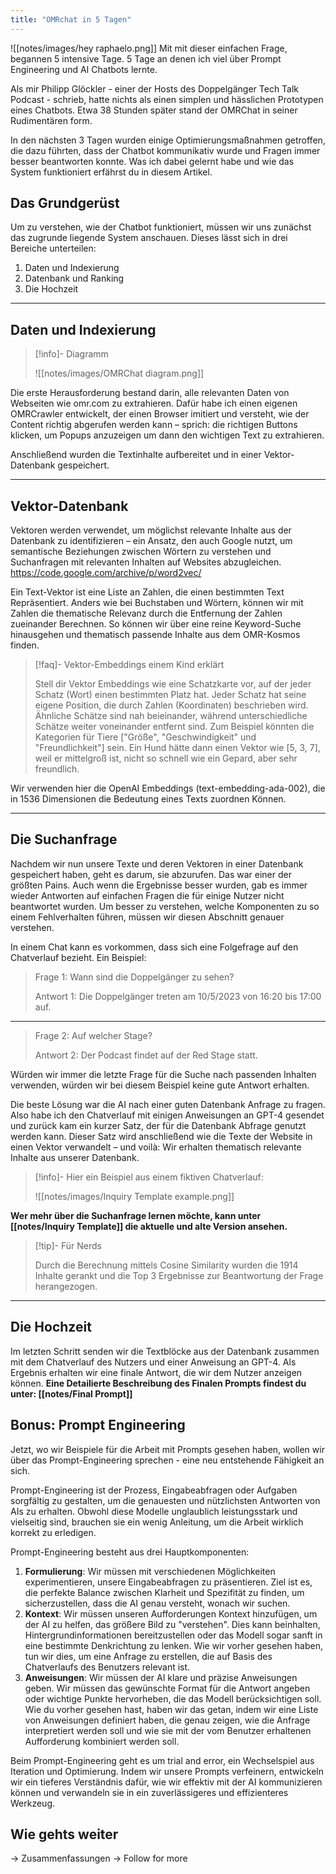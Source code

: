 ```yaml
---
title: "OMRchat in 5 Tagen"
---
```


![[notes/images/hey raphaelo.png]]
 Mit mit dieser einfachen Frage, begannen 5 intensive Tage. 5 Tage an denen ich viel über Prompt Engineering und AI Chatbots lernte.

Als mir Philipp Glöckler - einer der Hosts des Doppelgänger Tech Talk Podcast - schrieb, hatte nichts als einen simplen und hässlichen Prototypen eines Chatbots.
Etwa 38 Stunden später stand der OMRChat in seiner Rudimentären form. 

 In den nächsten 3 Tagen wurden einige Optimierungsmaßnahmen getroffen, die dazu führten, dass der Chatbot kommunikativ wurde und Fragen immer besser beantworten konnte. Was ich dabei gelernt habe und wie das System funktioniert erfährst du in diesem Artikel.


## Das Grundgerüst
Um zu verstehen, wie der Chatbot funktioniert, müssen wir uns zunächst das zugrunde liegende System anschauen. Dieses lässt sich in drei Bereiche unterteilen:
1. Daten und Indexierung
2. Datenbank und Ranking
3. Die Hochzeit

---

## Daten und Indexierung
   >[!info]-  Diagramm
   >
   > ![[notes/images/OMRChat diagram.png]]

Die erste Herausforderung bestand darin, alle relevanten Daten von Webseiten wie omr.com zu extrahieren.
Dafür habe ich einen eigenen OMRCrawler entwickelt, der einen Browser imitiert und versteht, wie der Content richtig abgerufen werden kann – sprich: die richtigen Buttons klicken, um Popups anzuzeigen um dann den wichtigen Text zu extrahieren.

Anschließend wurden die Textinhalte aufbereitet und in einer Vektor-Datenbank gespeichert.

---

## Vektor-Datenbank
Vektoren werden verwendet, um möglichst relevante Inhalte aus der Datenbank zu identifizieren – ein Ansatz, den auch Google nutzt, um semantische Beziehungen zwischen Wörtern zu verstehen und Suchanfragen mit relevanten Inhalten auf Websites abzugleichen.
https://code.google.com/archive/p/word2vec/

Ein Text-Vektor ist eine Liste an Zahlen, die einen bestimmten Text Repräsentiert. Anders wie bei Buchstaben und Wörtern, können wir mit Zahlen die thematische Relevanz durch die Entfernung der Zahlen zueinander Berechnen. So können wir über eine reine Keyword-Suche hinausgehen und thematisch passende Inhalte aus dem OMR-Kosmos finden.

>[!faq]- Vektor-Embeddings einem Kind erklärt
>
> Stell dir Vektor Embeddings wie eine Schatzkarte vor, auf der jeder Schatz (Wort) einen bestimmten Platz hat. Jeder Schatz hat seine eigene Position, die durch Zahlen (Koordinaten) beschrieben wird. Ähnliche Schätze sind nah beieinander, während unterschiedliche Schätze weiter voneinander entfernt sind. Zum Beispiel könnten die Kategorien für Tiere ["Größe", "Geschwindigkeit" und "Freundlichkeit"] sein. Ein Hund hätte dann einen Vektor wie [5, 3, 7], weil er mittelgroß ist, nicht so schnell wie ein Gepard, aber sehr freundlich.

Wir verwenden hier die OpenAI Embeddings (text-embedding-ada-002), die in 1536 Dimensionen die Bedeutung eines Texts zuordnen Können.

---

##  Die Suchanfrage
Nachdem wir nun unsere Texte und deren Vektoren in einer Datenbank gespeichert haben, geht es darum, sie abzurufen.
Das war einer der größten Pains. Auch wenn die Ergebnisse besser wurden, gab es immer wieder Antworten auf einfachen Fragen die für einige Nutzer nicht beantwortet wurden. 
Um besser zu verstehen, welche Komponenten zu so einem Fehlverhalten führen, müssen wir diesen Abschnitt genauer verstehen.

In einem Chat kann es vorkommen, dass sich eine Folgefrage auf den Chatverlauf bezieht. Ein Beispiel:

> Frage 1: Wann sind die Doppelgänger zu sehen?
> 
>Antwort 1: Die Doppelgänger treten am 10/5/2023 von 16:20 bis 17:00 auf.
---
>Frage 2: Auf welcher Stage?
>
> Antwort 2: Der Podcast findet auf der Red Stage statt.

Würden wir immer die letzte Frage für die Suche nach passenden Inhalten verwenden, würden wir bei diesem Beispiel keine gute Antwort erhalten.

Die beste Lösung war die AI nach einer guten Datenbank Anfrage zu fragen. Also habe ich den Chatverlauf mit einigen Anweisungen an GPT-4 gesendet und zurück kam ein kurzer Satz, der für die Datenbank Abfrage genutzt werden kann.
Dieser Satz wird anschließend wie die Texte der Website in einen Vektor verwandelt – und voilà: Wir erhalten thematisch relevante Inhalte aus unserer Datenbank.

>[!info]- Hier ein Beispiel aus einem fiktiven Chatverlauf:
>
> ![[notes/images/Inquiry Template example.png]]

**Wer mehr über die Suchanfrage lernen möchte, kann unter [[notes/Inquiry Template]] die aktuelle und alte Version ansehen.**

>[!tip]- Für Nerds
>
>Durch die Berechnung mittels Cosine Similarity wurden die 1914 Inhalte gerankt und die Top 3 Ergebnisse zur Beantwortung der Frage herangezogen.

---


## Die Hochzeit
Im letzten Schritt senden wir die Textblöcke aus der Datenbank zusammen mit dem Chatverlauf des Nutzers und einer Anweisung an GPT-4. Als Ergebnis erhalten wir eine finale Antwort, die wir dem Nutzer anzeigen können.
**Eine Detailierte Beschreibung des Finalen Prompts findest du unter: [[notes/Final Prompt]]**

## Bonus: Prompt Engineering
Jetzt, wo wir Beispiele für die Arbeit mit Prompts gesehen haben, wollen wir über das Prompt-Engineering sprechen - eine neu entstehende Fähigkeit an sich.

Prompt-Engineering ist der Prozess, Eingabeabfragen oder Aufgaben sorgfältig zu gestalten, um die genauesten und nützlichsten Antworten von AIs zu erhalten. Obwohl diese Modelle unglaublich leistungsstark und vielseitig sind, brauchen sie ein wenig Anleitung, um die Arbeit wirklich korrekt zu erledigen.

Prompt-Engineering besteht aus drei Hauptkomponenten:

1.  **Formulierung**: Wir müssen mit verschiedenen Möglichkeiten experimentieren, unsere Eingabeabfragen zu präsentieren. Ziel ist es, die perfekte Balance zwischen Klarheit und Spezifität zu finden, um sicherzustellen, dass die AI genau versteht, wonach wir suchen.
2.  **Kontext**: Wir müssen unseren Aufforderungen Kontext hinzufügen, um der AI zu helfen, das größere Bild zu "verstehen". Dies kann beinhalten, Hintergrundinformationen bereitzustellen oder das Modell sogar sanft in eine bestimmte Denkrichtung zu lenken. Wie wir vorher gesehen haben, tun wir dies, um eine Anfrage zu erstellen, die auf Basis des Chatverlaufs des Benutzers relevant ist.
3.  **Anweisungen**: Wir müssen der AI klare und präzise Anweisungen geben. Wir müssen das gewünschte Format für die Antwort angeben oder wichtige Punkte hervorheben, die das Modell berücksichtigen soll. Wie du vorher gesehen hast, haben wir das getan, indem wir eine Liste von Anweisungen definiert haben, die genau zeigen, wie die Anfrage interpretiert werden soll und wie sie mit der vom Benutzer erhaltenen Aufforderung kombiniert werden soll.

Beim Prompt-Engineering geht es um trial and error, ein Wechselspiel aus Iteration und Optimierung. Indem wir unsere Prompts verfeinern, entwickeln wir ein tieferes Verständnis dafür, wie wir effektiv mit der AI kommunizieren können und verwandeln sie in ein zuverlässigeres und effizienteres Werkzeug.

## Wie gehts weiter
-> Zusammenfassungen
-> Follow for more